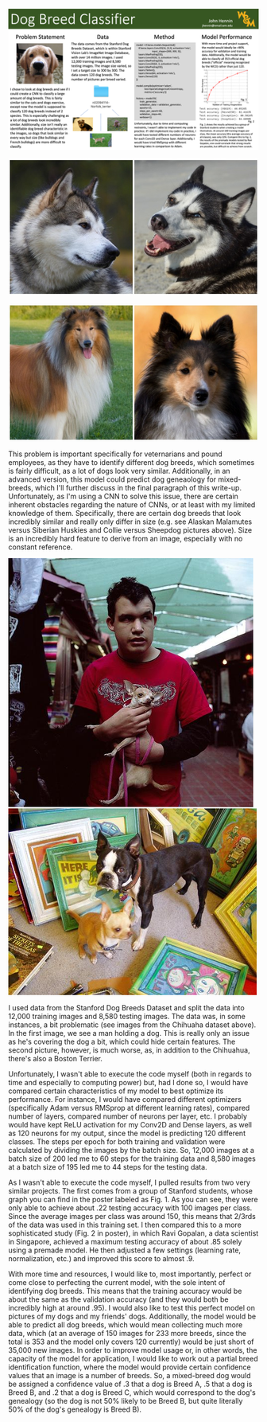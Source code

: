 ![Final Presentation](download.png)

![Siberian Husky vs. Alaskan Malamute](husky.jpg)

![Sheepdog vs. Collie](sheepdog.jpg)

This problem is important specifically for veternarians and pound employees, as they have to identify different dog breeds, which sometimes is fairly difficult, as a lot of dogs look very similar. Additionally, in an advanced version, this model could predict dog geneaology for mixed-breeds, which I'll further discuss in the final paragraph of this write-up. Unfortunately, as I'm using a CNN to solve this issue, there are certain inherent obstacles regarding the nature of CNNs, or at least with my limited knowledge of them. Specifically, there are certain dog breeds that look incredibly similar and really only differ in size (e.g. see Alaskan Malamutes versus Siberian Huskies and Collie versus Sheepdog pictures above). Size is an incredibly hard feature to derive from an image, especially with no constant reference.

![Covered Dog](n02085620_13383.jpg)
![Two Dogs](n02085620_5661.jpg)

I used data from the Stanford Dog Breeds Dataset and split the data into 12,000 training images and 8,580 testing images. The data was, in some instances, a bit problematic (see images from the Chihuaha dataset above). In the first image, we see a man holding a dog. This is really only an issue as he's covering the dog a bit, which could hide certain features. The second picture, however, is much worse, as, in addition to the Chihuahua, there's also a Boston Terrier.

Unfortunately, I wasn't able to execute the code myself (both in regards to time and especially to computing power) but, had I done so, I would have compared certain characteristics of my model to best optimize its performance. For instance, I would have compared different optimizers (specifically Adam versus RMSprop at different learning rates), compared number of layers, compared number of neurons per layer, etc. I probably would have kept ReLU activation for my Conv2D and Dense layers, as well as 120 neurons for my output, since the model is predicting 120 different classes. The steps per epoch for both training and validation were calculated by dividing the images by the batch size. So, 12,000 images at a batch size of 200 led me to 60 steps for the training data and 8,580 images at a batch size of 195 led me to 44 steps for the testing data.

As I wasn't able to execute the code myself, I pulled results from two very similar projects. The first comes from a group of Stanford students, whose graph you can find in the poster labeled as Fig. 1. As you can see, they were only able to achieve about .22 testing accuracy with 100 images per class. Since the average images per class was around 150, this means that 2/3rds of the data was used in this training set. I then compared this to a more sophisticated study (Fig. 2 in poster), in which Ravi Gopalan, a data scientist in Singapore, achieved a maximum testing accuracy of about .85 solely using a premade model. He then adjusted a few settings (learning rate, normalization, etc.) and improved this score to almost .9.

With more time and resources, I would like to, most importantly, perfect or come close to perfecting the current model, with the sole intent of identifying dog breeds. This means that the training accuracy would be about the same as the validation accuracy (and they would both be incredibly high at around .95). I would also like to test this perfect model on pictures of my dogs and my friends' dogs. Additionally, the model would be able to predict all dog breeds, which would mean collecting much more data, which (at an average of 150 images for 233 more breeds, since the total is 353 and the model only covers 120 currently) would be just short of 35,000 new images. In order to improve model usage or, in other words, the capacity of the model for application, I would like to work out a partial breed identification function, where the model would provide certain confidence values that an image is a number of breeds. So, a mixed-breed dog would be assigned a confidence value of .3 that a dog is Breed A, .5 that a dog is Breed B, and .2 that a dog is Breed C, which would correspond to the dog's genealogy (so the dog is not 50% likely to be Breed B, but quite literally 50% of the dog's genealogy is Breed B).

